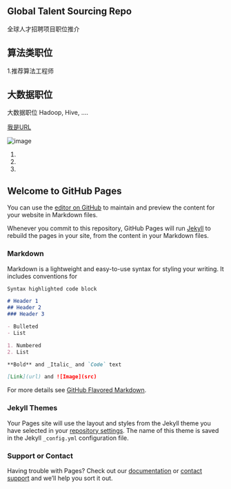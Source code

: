 Global Talent Sourcing Repo 
------------------------------
全球人才招聘项目职位推介

## 算法类职位


1.推荐算法工程师


## 大数据职位
大数据职位 Hadoop, Hive, ....

[我是URL](https://qq.com)

![image](https://github.com/ButBueatiful/dotvim/raw/master/screenshots/vim-screenshot.jpg)

1.


2.


3. 




## Welcome to GitHub Pages

You can use the [editor on GitHub](https://github.com/crystalz1216/crystalz1216.github.com/edit/master/index.md) to maintain and preview the content for your website in Markdown files.

Whenever you commit to this repository, GitHub Pages will run [Jekyll](https://jekyllrb.com/) to rebuild the pages in your site, from the content in your Markdown files.

### Markdown

Markdown is a lightweight and easy-to-use syntax for styling your writing. It includes conventions for

```markdown
Syntax highlighted code block

# Header 1
## Header 2
### Header 3

- Bulleted
- List

1. Numbered
2. List

**Bold** and _Italic_ and `Code` text

[Link](url) and ![Image](src)
```

For more details see [GitHub Flavored Markdown](https://guides.github.com/features/mastering-markdown/).

### Jekyll Themes

Your Pages site will use the layout and styles from the Jekyll theme you have selected in your [repository settings](https://github.com/crystalz1216/crystalz1216.github.com/settings). The name of this theme is saved in the Jekyll `_config.yml` configuration file.

### Support or Contact

Having trouble with Pages? Check out our [documentation](https://help.github.com/categories/github-pages-basics/) or [contact support](https://github.com/contact) and we’ll help you sort it out.
